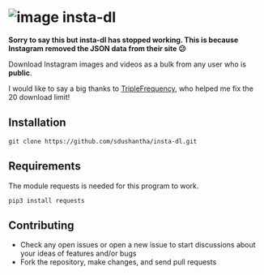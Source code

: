 # ![image](https://user-images.githubusercontent.com/27065646/31065811-6dd88f9c-a748-11e7-9d57-2e0ae062f413.jpg) insta-dl

**Sorry to say this but insta-dl has stopped working. This is because Instagram removed the JSON data from their site :confused:**

Download Instagram images and videos as a bulk from any user who is **public**. 

I would like to say a big thanks to [TripleFrequency](https://github.com/TripleFrequency), who helped me fix the 20 download limit!
## Installation
```batch
git clone https://github.com/sdushantha/insta-dl.git
 ```

## Requirements
The module requests is needed for this program to work.
```batch
pip3 install requests
```

## Contributing
* Check any open issues or open a new issue to start discussions about your ideas of features and/or bugs
* Fork the repository, make changes, and send pull requests
